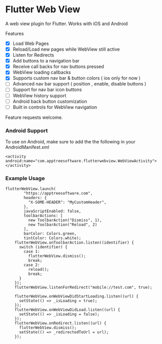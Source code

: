# Flutter Web View

A web view plugin for Flutter. Works with iOS and Android

Features

 - [x] Load Web Pages
 - [x] Reload/Load new pages while WebView still active
 - [x] Listen for Redirects
 - [x] Add buttons to a navigation bar
 - [x] Receive call backs for nav buttons pressed
 - [x] WebView loading callbacks
 - [x] Supports custom nav bar & button colors ( ios only for now )
 - [ ] Advanced nav bar support ( position , enable, disable buttons )
 - [ ] Support for nav bar icon buttons
 - [ ] WebView history support
 - [ ] Android back button customization
 - [ ] Built in controls for WebView navigation
 
Feature requests welcome.


### Android Support
To use on Android, make sure to add the the following in your AndroidManifest.xml

```
<activity android:name="com.apptreesoftware.flutterwebview.WebViewActivity">
</activity>
```

### Example Usage

```
flutterWebView.launch(
        "https://apptreesoftware.com",
        headers: {
          "X-SOME-HEADER": "MyCustomHeader",
        },
        javaScriptEnabled: false,
        toolbarActions: [
          new ToolbarAction("Dismiss", 1),
          new ToolbarAction("Reload", 2)
        ],
        barColor: Colors.green,
        tintColor: Colors.white);
    flutterWebView.onToolbarAction.listen((identifier) {
      switch (identifier) {
        case 1:
          flutterWebView.dismiss();
          break;
        case 2:
          reload();
          break;
      }
    });
    flutterWebView.listenForRedirect("mobile://test.com", true);

    flutterWebView.onWebViewDidStartLoading.listen((url) {
      setState(() => _isLoading = true);
    });
    flutterWebView.onWebViewDidLoad.listen((url) {
      setState(() => _isLoading = false);
    });
    flutterWebView.onRedirect.listen((url) {
      flutterWebView.dismiss();
      setState(() => _redirectedToUrl = url);
    });
```
